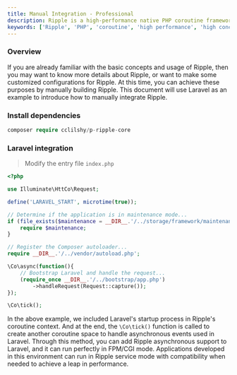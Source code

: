 ```yaml
---
title: Manual Integration - Professional
description: Ripple is a high-performance native PHP coroutine framework designed to handle high-concurrency, complex network communications and data operations. This document will introduce how to manually integrate Ripple into a Laravel project.
keywords: ['Ripple', 'PHP', 'coroutine', 'high performance', 'high concurrency']
---
```


### Overview

If you are already familiar with the basic concepts and usage of Ripple, then you may want to know more details about
Ripple, or want to make some customized configurations for Ripple.
At this time, you can achieve these purposes by manually building Ripple. This document will use Laravel as an example
to introduce how to manually integrate Ripple.

### Install dependencies

```php
composer require cclilshy/p-ripple-core
```

### Laravel integration

> Modify the entry file `index.php`

```php
<?php

use Illuminate\HttCo\Request;

define('LARAVEL_START', microtime(true));

// Determine if the application is in maintenance mode...
if (file_exists($maintenance = __DIR__.'/../storage/framework/maintenance.php')) {
    require $maintenance;
}

// Register the Composer autoloader...
require __DIR__.'/../vendor/autoload.php';

\Co\async(function(){
    // Bootstrap Laravel and handle the request...
    (require_once __DIR__.'/../bootstrap/app.php')
        ->handleRequest(Request::capture());
});

\Co\tick();
```

In the above example, we included Laravel's startup process in Ripple's coroutine context.
And at the end, the `\Co\tick()` function is called to create another coroutine space to handle asynchronous events used
in Laravel.
Through this method, you can add Ripple asynchronous support to Laravel, and it can run perfectly in FPM/CGI mode.
Applications developed in this environment can run in Ripple service mode with compatibility when needed to achieve a
leap in performance.
